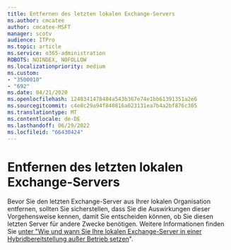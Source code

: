 ```yaml
---
title: Entfernen des letzten lokalen Exchange-Servers
ms.author: cmcatee
author: cmcatee-MSFT
manager: scotv
audience: ITPro
ms.topic: article
ms.service: o365-administration
ROBOTS: NOINDEX, NOFOLLOW
ms.localizationpriority: medium
ms.custom:
- "3500010"
- "692"
ms.date: 04/21/2020
ms.openlocfilehash: 1248341478484a543b367e74e1bb61391351a2e6
ms.sourcegitcommit: c4e8c29a94f840816a023131ea7b4a2bf876c305
ms.translationtype: MT
ms.contentlocale: de-DE
ms.lasthandoff: 06/29/2022
ms.locfileid: "66430424"
---
```

# <a name="removing-the-last-on-premises-exchange-server"></a>Entfernen des letzten lokalen Exchange-Servers

Bevor Sie den letzten Exchange-Server aus Ihrer lokalen Organisation entfernen, sollten Sie sicherstellen, dass Sie die Auswirkungen dieser Vorgehensweise kennen, damit Sie entscheiden können, ob Sie diesen letzten Server für andere Zwecke benötigen. Weitere Informationen finden Sie [unter "Wie und wann Sie Ihre lokalen Exchange-Server in einer Hybridbereitstellung außer Betrieb setzen](https://technet.microsoft.com/library/dn931280%28v=exchg.150%29.aspx)".
  
